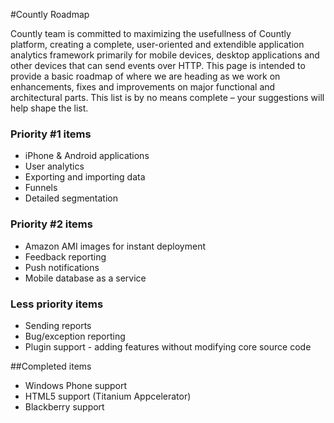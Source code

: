 #Countly Roadmap

Countly team is committed to maximizing the usefullness of Countly platform, creating a complete, 
user-oriented and extendible application analytics framework primarily for mobile devices, desktop applications
and other devices that can send events over HTTP. This page is intended to provide a basic roadmap of 
where we are heading as we work on enhancements, fixes and improvements on major functional 
and architectural parts. This list is by no means complete – your suggestions will help shape the list.

### Priority #1 items

* iPhone & Android applications
* User analytics
* Exporting and importing data
* Funnels
* Detailed segmentation

### Priority #2 items

* Amazon AMI images for instant deployment
* Feedback reporting
* Push notifications
* Mobile database as a service

### Less priority items

* Sending reports
* Bug/exception reporting
* Plugin support - adding features without modifying core source code

##Completed items

* Windows Phone support
* HTML5 support (Titanium Appcelerator)
* Blackberry support
